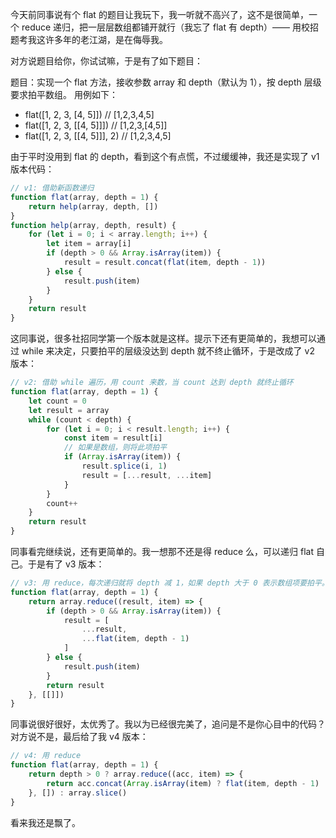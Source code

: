 今天前同事说有个 flat 的题目让我玩下，我一听就不高兴了，这不是很简单，一个 reduce 递归，把一层层数组都铺开就行（我忘了 flat 有 depth）—— 用校招题考我这许多年的老江湖，是在侮辱我。

对方说题目给你，你试试嘛，于是有了如下题目：

题目：实现一个 flat 方法，接收参数 array 和 depth（默认为 1），按 depth 层级要求拍平数组。
用例如下：
- flat([1, 2, 3, [4, 5]]) // [1,2,3,4,5]
- flat([1, 2, 3, [[4, 5]]]) // [1,2,3,[4,5]]
- flat([1, 2, 3, [[4, 5]]], 2) // [1,2,3,4,5]

由于平时没用到 flat 的 depth，看到这个有点慌，不过缓缓神，我还是实现了 v1 版本代码：

```js
// v1: 借助新函数递归
function flat(array, depth = 1) {
    return help(array, depth, [])
}
function help(array, depth, result) {
    for (let i = 0; i < array.length; i++) {
        let item = array[i]
        if (depth > 0 && Array.isArray(item)) {
            result = result.concat(flat(item, depth - 1))
        } else {
            result.push(item)
        }
    }
    return result
}
```

这同事说，很多社招同学第一个版本就是这样。提示下还有更简单的，我想可以通过 while 来决定，只要拍平的层级没达到 depth 就不终止循环，于是改成了 v2 版本：

```js
// v2: 借助 while 遍历，用 count 来数，当 count 达到 depth 就终止循环
function flat(array, depth = 1) {
    let count = 0
    let result = array
    while (count < depth) {
        for (let i = 0; i < result.length; i++) {
            const item = result[i]
            // 如果是数组，则将此项拍平
            if (Array.isArray(item)) {
                result.splice(i, 1)
                result = [...result, ...item]
            }
        }
        count++
    }
    return result
}

```

同事看完继续说，还有更简单的。我一想那不还是得 reduce 么，可以递归 flat 自己。于是有了 v3 版本：

```js
// v3: 用 reduce，每次递归就将 depth 减 1，如果 depth 大于 0 表示数组项要拍平。
function flat(array, depth = 1) {
    return array.reduce((result, item) => {
        if (depth > 0 && Array.isArray(item)) {
            result = [
                ...result,
                ...flat(item, depth - 1)
            ]
        } else {
            result.push(item)
        }
        return result
    }, [[]])
}
```

同事说很好很好，太优秀了。我以为已经很完美了，追问是不是你心目中的代码？对方说不是，最后给了我 v4 版本：

```js
// v4: 用 reduce
function flat(array, depth = 1) {
    return depth > 0 ? array.reduce((acc, item) => {
        return acc.concat(Array.isArray(item) ? flat(item, depth - 1) : item)
    }, []) : array.slice()
}
```

看来我还是飘了。
